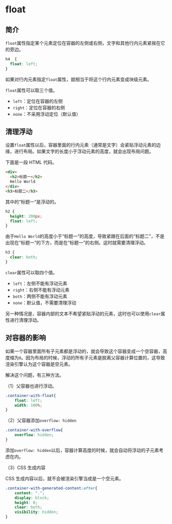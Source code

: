 # float

## 简介

`float`属性指定某个元素定位在容器的左侧或右侧，文字和其他行内元素紧挨在它的旁边。

```css
h4  {
  float: left;
}
```

如果对行内元素指定`float`属性，就相当于将这个行内元素变成块级元素。

`float`属性可以取三个值。

- `left`：定位在容器的左侧
- `right`：定位在容器的右侧
- `none`：不采用浮动定位（默认值）

## 清理浮动

设置`float`属性以后，容器里面的行内元素（通常是文字）会紧贴浮动元素的边缘，进行布局。如果文字的长度小于浮动元素的高度，就会出现布局问题。

下面是一段 HTML 代码。

```html
<div>
  <h2>标题一</h2>
  Hello World
</div>
<h3>标题二</h3>
```

其中的“标题一”是浮动的。

```css
h2 {
  height: 200px;
  float: left;
}
```

由于`Hello World`的高度小于“标题一”的高度，导致紧跟在后面的“标题二”，不是出现在“标题一”的下方，而是在“标题一”的右侧。这时就需要清理浮动。

```css
h3 {
  clear: both;
}
```

`clear`属性可以取四个值。

- `left`：左侧不能有浮动元素
- `right`：右侧不能有浮动元素
- `both`：两侧不能有浮动元素
- `none`：默认值，不需要清理浮动

另一种情况是，容器内部的文本不希望紧贴浮动的元素，这时也可以使用`clear`属性进行清理浮动。

## 对容器的影响

如果一个容器里面所有子元素都是浮动的，就会导致这个容器变成一个空容器，高度缩为`0`。因为布局的时候，浮动的所有子元素是脱离父容器计算位置的，这导致渲染引擎认为这个容器是空元素。

解决这个问题，有三种方法。

（1）父容器也进行浮动。

```css
.container-with-float{
    float: left;
    width: 100%;
}
```

（2）父容器添加`overflow: hidden`

```css
.container-with-overflow{
    overflow: hidden;
}
```

添加`overflow: hidden`以后，容器计算高度的时候，就会自动将浮动的子元素考虑在内。

（3）CSS 生成内容

CSS 生成内容以后，就不会被渲染引擎当成是一个空元素。

```css
.container-with-generated-content:after{
    content: ".";
    display: block;
    height: 0;
    clear: both;
    visibility: hidden;
}
```

